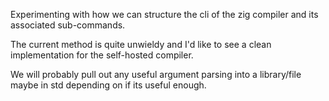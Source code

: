 Experimenting with how we can structure the cli of the zig compiler and its
associated sub-commands.

The current method is quite unwieldy and I'd like to see a clean implementation
for the self-hosted compiler.

We will probably pull out any useful argument parsing into a library/file maybe
in std depending on if its useful enough.
